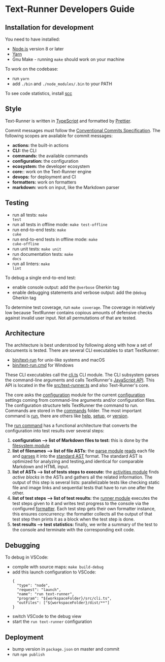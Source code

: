 # Text-Runner Developers Guide

## Installation for development

You need to have installed:

- [Node.js](https://nodejs.org) version 8 or later
- [Yarn](https://yarnpkg.com)
- Gnu Make - running `make` should work on your machine

To work on the codebase:

- run `yarn`
- add `./bin` and `./node_modules/.bin` to your PATH

To see code statistics, install [scc](https://github.com/boyter/scc)

## Style

Text-Runner is written in [TypeScript](https://www.typescriptlang.org) and
formatted by [Prettier](https://prettier.io).

Commit messages must follow the
[Conventional Commits Specification](https://www.conventionalcommits.org). The
following scopes are available for commit messages:

- **actions:** the built-in actions
- **CLI:** the CLI
- **commands:** the available commands
- **configuration:** the configuration
- **ecosystem:** the developer ecosystem
- **core:**: work on the Text-Runner engine
- **devops:** for deployment and CI
- **formatters:** work on formatters
- **markdown:** work on input, like the Markdown parser

## Testing

- run all tests: <code textrun="verify-make-command">make test</code>
- run all tests in offline mode: <code textrun="verify-make-command">make
  test-offline</code>
- run end-to-end tests: <code textrun="verify-make-command">make cuke</code>
- run end-to-end tests in offline mode: <code>make cuke-offline</code>
- run unit tests: <code>make unit</code>
- run documentation tests: <code textrun="verify-make-command">make docs</code>
- run all linters: <code textrun="verify-make-command">make lint</code>

To debug a single end-to-end test:

- enable console output: add the `@verbose` Gherkin tag
- enable debugging statements and verbose output: add the `@debug` Gherkin tag

To determine test coverage, run <code textrun="verify-make-command">make
coverage</code>. The coverage in relatively low because TextRunner contains
copious amounts of defensive checks against invalid user input. Not all
permutations of that are tested.

## Architecture

The architecture is best understood by following along with how a set of
documents is tested. There are several CLI executables to start TextRunner:

- [bin/text-run](bin/text-run) for unix-like systems and macOS
- [bin/text-run.cmd](bin/text-run.cmd) for Windows

These CLI executables call the [cli.ts](src/cli.ts) CLI module. The CLI
subsystem parses the command-line arguments and calls TextRunner's
[JavaScript API](src/text-runner.ts). This API is located in the file
[src/text-runner.ts](src/text-runner.ts) and also Text-Runner's core.

The core asks the [configuration](src/configuration) module for the current
[configuration](src/configuration/types/configuration.ts) settings coming from
command-line arguments and/or configuration files. The configuration structure
tells TextRunner the command to run. Commands are stored in the
[commands](src/commands) folder. The most important command is
[run](src/commands/run.ts), there are others like [help](src/commands/help.ts),
[setup](src/commands/setup.ts), or [version](src/commands/version.ts).

The [run command](src/commands/run.ts) has a functional architecture that
converts the configuration into test results over several steps:

1. **configuration --> list of Markdown files to test:** this is done by the
   [filesystem module](src/filesystem)
1. **list of filenames --> list of file ASTs:** the [parse module](src/parsers)
   [reads](src/parsers/markdown/parse-markdown-files.ts) each file and
   [parses](src/parsers/markdown/md-parser.ts) it into the
   [standard AST](src/parsers/standard-AST) format. The standard AST is
   optimized for analyzing and testing,and identical for comparable Markdown and
   HTML input.
1. **list of ASTs --> list of tests steps to execute:** the
   [activities module](src/activity-list) finds _active blocks_ in the ASTs and
   gathers all the related information. The output of this step is several
   lists: parallelizable tests like checking static file and image links and
   sequential tests that have to run one after the other.
1. **list of test steps --> list of test results:** the
   [runner module](src/runners) executes the test steps given to it and writes
   test progress to the console via the configured [formatter](src/formatters).
   Each test step gets their own formatter instance, this ensures concurrency:
   the formatter collects all the output of that test step then prints it as a
   block when the test step is done.
1. **test results --> test statistics:** finally, we write a summary of the test
   to the console and terminate with the corresponding exit code.

## Debugging

To debug in VSCode:

- compile with source maps: `make build-debug`
- add this launch configuration to VSCode:
  ```
  {
    "type": "node",
    "request": "launch",
    "name": "run text-runner",
    "program": "${workspaceFolder}/src/cli.ts",
    "outFiles": ["${workspaceFolder}/dist/**"]
  }
  ```
- switch VSCode to the debug view
- start the `run text-runner` configuration

## Deployment

- bump version in `package.json` on master and commit
- run `npm publish`
